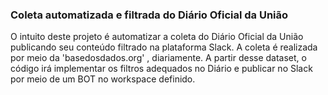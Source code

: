 ### Coleta automatizada e filtrada do Diário Oficial da União

O intuito deste projeto é automatizar a coleta do Diário Oficial da União publicando seu conteúdo filtrado na plataforma Slack.
A coleta é realizada por meio da 'basedosdados.org' , diariamente. A partir desse dataset, o código irá implementar os filtros adequados no Diário e publicar no Slack por meio de um BOT no workspace definido.
